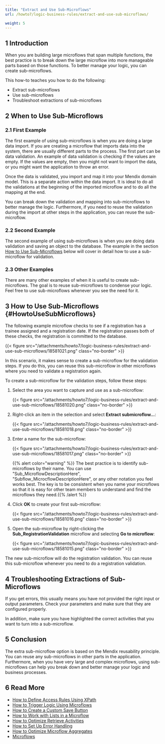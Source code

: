 ```yaml
---
title: "Extract and Use Sub-Microflows"
url: /howto7/logic-business-rules/extract-and-use-sub-microflows/

weight: 5
---
```


## 1 Introduction

When you are building large microflows that span multiple functions, the best practice is to break down the large microflow into more manageable parts based on those functions. To better manage your logic, you can create sub-microflows. 

This how-to teaches you how to do the following:

* Extract sub-microflows
* Use sub-microflows
* Troubleshoot extractions of sub-microflows

## 2 When to Use Sub-Microflows

### 2.1 First Example

The first example of using sub-microflows is when you are doing a large data import. If you are creating a microflow that imports data into the system, there are usually different parts to the process. The first part can be data validation. An example of data validation is checking if the values are empty. If the values are empty, then you might not want to import the data, or you might want the application to throw an error.

Once the data is validated, you import and map it into your Mendix domain model. This is a separate action within the data import. It is ideal to do all the validations at the beginning of the imported microflow and to do all the mapping at the end.

You can break down the validation and mapping into sub-microflows to better manage the logic. Furthermore, if you need to reuse the validation during the import at other steps in the application, you can reuse the sub-microflow.

### 2.2 Second Example

The second example of using sub-microflows is when you are doing data validation and saving an object to the database. The example in the section [How to Use Sub-Microflows](#HowtoUseSubMicroflows) below will cover in detail how to use a sub-microflow for validation.

### 2.3 Other Examples

There are many other examples of when it is useful to create sub-microflows. The goal is to reuse sub-microflows to condense your logic. Feel free to use sub-microflows whenever you see the need for it.

## 3 How to Use Sub-Microflows {#HowtoUseSubMicroflows}

The following example microflow checks to see if a registration has a trainee assigned and a registration date. If the registration passes both of these checks, the registration is committed to the database.

{{< figure src="/attachments/howto7/logic-business-rules/extract-and-use-sub-microflows/18581021.png" class="no-border" >}}

In this scenario, it makes sense to create a sub-microflow for the validation steps. If you do this, you can reuse this sub-microflow in other microflows where you need to validate a registration again.

To create a sub-microflow for the validation steps, follow these steps:

1. Select the area you want to capture and use as a sub-microflow:

    {{< figure src="/attachments/howto7/logic-business-rules/extract-and-use-sub-microflows/18581020.png" class="no-border" >}}

2. Right-click an item in the selection and select **Extract submicroflow...**:

    {{< figure src="/attachments/howto7/logic-business-rules/extract-and-use-sub-microflows/18581018.png" class="no-border" >}}

3. Enter a name for the sub-microflow:

    {{< figure src="/attachments/howto7/logic-business-rules/extract-and-use-sub-microflows/18581017.png" class="no-border" >}}

    {{% alert color="warning" %}} The best practice is to identify sub-microflows by their name. You can use "Sub_MicroflowDescriptionHere", "Subflow_MicrocflowDescriptionHere", or any other notation you feel works best. The key is to be consistent when you name your microflows so that it is easy for other team members to understand and find the microflows they need.{{% /alert %}}
4. Click **OK** to create your first sub-microflow:

    {{< figure src="/attachments/howto7/logic-business-rules/extract-and-use-sub-microflows/18581016.png" class="no-border" >}}

5. Open the sub-microflow by right-clicking the **Sub_RegistrationValidation** microflow and selecting **Go to microflow**:

    {{< figure src="/attachments/howto7/logic-business-rules/extract-and-use-sub-microflows/18581015.png" class="no-border" >}}

The new sub-microflow will do the registration validation. You can reuse this sub-microflow whenever you need to do a registration validation. 

## 4 Troubleshooting Extractions of Sub-Microflows

If you get errors, this usually means you have not provided the right input or output parameters. Check your parameters and make sure that they are configured properly. 

In addition, make sure you have highlighted the correct activities that you want to turn into a sub-microflow.

## 5 Conclusion

The extra sub-microflow option is based on the Mendix reusability principle. You can reuse any sub-microflows in other parts in the application. Furthermore, when you have very large and complex microflows, using sub-microflows can help you break down and better manage your logic and business processes.

## 6 Read More

* [How to Define Access Rules Using XPath](/howto7/logic-business-rules/define-access-rules-using-xpath/)
* [How to Trigger Logic Using Microflows](/howto7/logic-business-rules/triggering-logic-using-microflows/)
* [How to Create a Custom Save Button](/howto7/logic-business-rules/create-a-custom-save-button/)
* [How to Work with Lists in a Microflow](/howto7/logic-business-rules/working-with-lists-in-a-microflow/)
* [How to Optimize Retrieve Activities](/howto7/logic-business-rules/optimizing-retrieve-activities/)
* [How to Set Up Error Handling](/howto7/logic-business-rules/set-up-error-handling/)
* [How to Optimize Microflow Aggregates](/howto7/logic-business-rules/optimizing-microflow-aggregates/)
* [Microflows](/refguide7/microflows/)
